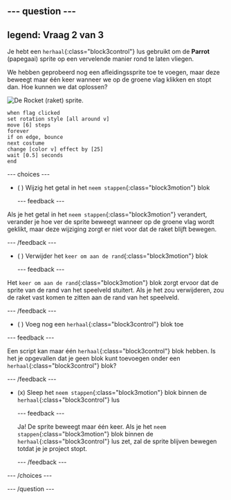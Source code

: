 --- question ---
---
legend: Vraag 2 van 3
---

Je hebt een `herhaal`{:class="block3control"} lus gebruikt om de **Parrot** (papegaai) sprite op een vervelende manier rond te laten vliegen.

We hebben geprobeerd nog een afleidingssprite toe te voegen, maar deze beweegt maar één keer wanneer we op de groene vlag klikken en stopt dan. Hoe kunnen we dat oplossen?

![De Rocket (raket) sprite.](images/rocket-sprite.png)

```blocks3
when flag clicked
set rotation style [all around v] 
move [6] steps 
forever 
if on edge, bounce 
next costume 
change [color v] effect by [25] 
wait [0.5] seconds 
end
```

--- choices ---

- ( ) Wijzig het getal in het `neem stappen`{:class="block3motion"} blok

  --- feedback ---

Als je het getal in het `neem stappen`{:class="block3motion"} verandert, verander je hoe ver de sprite beweegt wanneer op de groene vlag wordt geklikt, maar deze wijziging zorgt er niet voor dat de raket blijft bewegen.

  --- /feedback ---

- ( ) Verwijder het `keer om aan de rand`{:class="block3motion"} blok

  --- feedback ---

Het `keer om aan de rand`{:class="block3motion"} blok zorgt ervoor dat de sprite van de rand van het speelveld stuitert. Als je het zou verwijderen, zou de raket vast komen te zitten aan de rand van het speelveld.

  --- /feedback ---

- ( ) Voeg nog een `herhaal`{:class="block3control"} blok toe

--- feedback ---

Een script kan maar één `herhaal`{:class="block3control"} blok hebben. Is het je opgevallen dat je geen blok kunt toevoegen onder een `herhaal`{:class="block3control"} blok?

--- /feedback ---

- (x) Sleep het `neem stappen`{:class="block3motion"} blok binnen de `herhaal`{:class+"block3control"} lus

  --- feedback ---

  Ja! De sprite beweegt maar één keer. Als je het `neem stappen`{:class="block3motion"} blok binnen de `herhaal`{:class="block3control"} lus zet, zal de sprite blijven bewegen totdat je je project stopt.

  --- /feedback ---

--- /choices ---

--- /question ---
